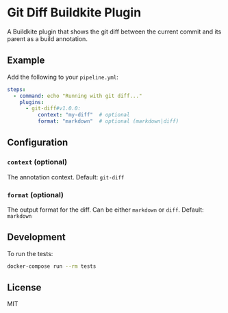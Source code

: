 # Git Diff Buildkite Plugin

A Buildkite plugin that shows the git diff between the current commit and its parent as a build annotation.

## Example

Add the following to your `pipeline.yml`:

```yaml
steps:
  - command: echo "Running with git diff..."
    plugins:
      - git-diff#v1.0.0:
          context: "my-diff"  # optional
          format: "markdown"  # optional (markdown|diff)
```

## Configuration

### `context` (optional)
The annotation context. Default: `git-diff`

### `format` (optional)
The output format for the diff. Can be either `markdown` or `diff`. Default: `markdown`

## Development

To run the tests:

```bash
docker-compose run --rm tests
```

## License

MIT
